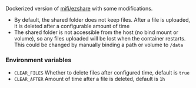 Dockerized version of [mifi/ezshare](https://github.com/mifi/ezshare) with some modifications.

- By default, the shared folder does not keep files. After a file is uploaded, it is deleted after a configurable amount of time
- The shared folder is not accessible from the host (no bind mount or volume), so any files uploaded will be lost when the container restarts. This could be changed by manually binding a path or volume to `/data`

### Environment variables

- `CLEAR_FILES` Whether to delete files after configured time, default is `true`
- `CLEAR_AFTER` Amount of time after a file is deleted, default is `1h`
